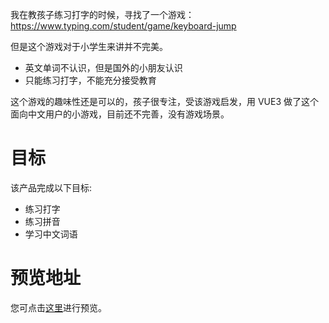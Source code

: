 我在教孩子练习打字的时候，寻找了一个游戏：https://www.typing.com/student/game/keyboard-jump

但是这个游戏对于小学生来讲并不完美。
- 英文单词不认识，但是国外的小朋友认识
- 只能练习打字，不能充分接受教育

这个游戏的趣味性还是可以的，孩子很专注，受该游戏启发，用 VUE3 做了这个面向中文用户的小游戏，目前还不完善，没有游戏场景。
# 目标

该产品完成以下目标:

- 练习打字
- 练习拼音
- 学习中文词语

# 预览地址

您可点击[这里](https://open-cn-business.github.io/typing-cn-game)进行预览。
